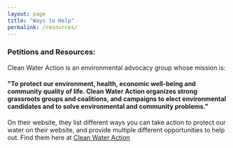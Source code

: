 ```yaml
--- 
layout: page
title: "Ways to Help"
permalink: /resources/
--- 
```

### Petitions and Resources:
Clean Water Action is an environmental advocacy group whose mission is:
#### "To protect our environment, health, economic well-being and community quality of life. Clean Water Action organizes strong grassroots groups and coalitions, and campaigns to elect environmental candidates and to solve environmental and community problems."

On their website, they list different ways you can take action to protect our water on their website, and provide multiple different opportunities to help out. Find them here at [Clean Water Action](https://www.cleanwateraction.org/actnow)

